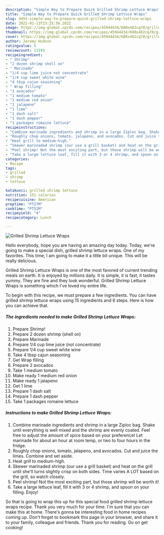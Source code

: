 ```yaml
---
description: "Simple Way to Prepare Quick Grilled Shrimp Lettuce Wraps"
title: "Simple Way to Prepare Quick Grilled Shrimp Lettuce Wraps"
slug: 4455-simple-way-to-prepare-quick-grilled-shrimp-lettuce-wraps
date: 2022-01-13T23:25:56.282Z
image: https://img-global.cpcdn.com/recipes/45944434/680x482cq70/grilled-shrimp-lettuce-wraps-recipe-main-photo.jpg
thumbnail: https://img-global.cpcdn.com/recipes/45944434/680x482cq70/grilled-shrimp-lettuce-wraps-recipe-main-photo.jpg
cover: https://img-global.cpcdn.com/recipes/45944434/680x482cq70/grilled-shrimp-lettuce-wraps-recipe-main-photo.jpg
author: Jeremy Hudson
ratingvalue: 5
reviewcount: 13193
recipeingredient:
- " Shrimp"
- "2 dozen shrimp shell on"
- " Marinade"
- "1/4 cup lime juice not concentrate"
- "1/4 cup sweet white wine"
- "4 tbsp cajun seasoning"
- " Wrap filling"
- "2 avocados"
- "1 medium tomato"
- "1 medium red onion"
- "1 jalapeno"
- "1 lime"
- "1 dash salt"
- "1 dash pepper"
- "1 packages romaine lettuce"
recipeinstructions:
- "Combine marinade ingredients and shrimp in a large Ziploc bag. Shake until everything is well mixed and the shrimp are evenly coated. Feel free to adjust the amount of spice based on your preference! Let marinade for about an hour at room temp, or two to four hours in the fridge."
- "Roughly chop onions, tomato, jalapeno, and avocados. Cut and juice the limes. Combine and set aside."
- "Heat grill to medium-high."
- "Skewer marinaded shrimp (our use a grill basket) and heat on the grill until she&#39;ll turns slightly crisp on both sides. Time varies A LOT based on the grill, so watch closely."
- "Peel shrimp! Not the most exciting part, but those shrimp will be worth it!"
- "Take a large lettuce leaf, fill it with 3 or 4 shrimp, and spoon on your filling. Enjoy!"
categories:
- Recipe
tags:
- grilled
- shrimp
- lettuce

katakunci: grilled shrimp lettuce 
nutrition: 151 calories
recipecuisine: American
preptime: "PT27M"
cooktime: "PT52M"
recipeyield: "4"
recipecategory: Lunch

---
```



![Grilled Shrimp Lettuce Wraps](https://img-global.cpcdn.com/recipes/45944434/680x482cq70/grilled-shrimp-lettuce-wraps-recipe-main-photo.jpg)

Hello everybody, hope you are having an amazing day today. Today, we're going to make a special dish, grilled shrimp lettuce wraps. One of my favorites. This time, I am going to make it a little bit unique. This will be really delicious.

Grilled Shrimp Lettuce Wraps is one of the most favored of current trending meals on earth. It is enjoyed by millions daily. It is simple, it is fast, it tastes yummy. They are fine and they look wonderful. Grilled Shrimp Lettuce Wraps is something which I've loved my entire life.




To begin with this recipe, we must prepare a few ingredients. You can have grilled shrimp lettuce wraps using 15 ingredients and 6 steps. Here is how you can achieve that.

<!--inarticleads1-->

##### The ingredients needed to make Grilled Shrimp Lettuce Wraps:

1. Prepare  Shrimp!
1. Prepare 2 dozen shrimp (shell on)
1. Prepare  Marinade
1. Prepare 1/4 cup lime juice (not concentrate)
1. Prepare 1/4 cup sweet white wine
1. Take 4 tbsp cajun seasoning
1. Get  Wrap filling
1. Prepare 2 avocados
1. Take 1 medium tomato
1. Make ready 1 medium red onion
1. Make ready 1 jalapeno
1. Get 1 lime
1. Prepare 1 dash salt
1. Prepare 1 dash pepper
1. Take 1 packages romaine lettuce




<!--inarticleads2-->

##### Instructions to make Grilled Shrimp Lettuce Wraps:

1. Combine marinade ingredients and shrimp in a large Ziploc bag. Shake until everything is well mixed and the shrimp are evenly coated. Feel free to adjust the amount of spice based on your preference! Let marinade for about an hour at room temp, or two to four hours in the fridge.
1. Roughly chop onions, tomato, jalapeno, and avocados. Cut and juice the limes. Combine and set aside.
1. Heat grill to medium-high.
1. Skewer marinaded shrimp (our use a grill basket) and heat on the grill until she&#39;ll turns slightly crisp on both sides. Time varies A LOT based on the grill, so watch closely.
1. Peel shrimp! Not the most exciting part, but those shrimp will be worth it!
1. Take a large lettuce leaf, fill it with 3 or 4 shrimp, and spoon on your filling. Enjoy!




So that is going to wrap this up for this special food grilled shrimp lettuce wraps recipe. Thank you very much for your time. I'm sure that you can make this at home. There's gonna be interesting food in home recipes coming up. Don't forget to bookmark this page in your browser, and share it to your family, colleague and friends. Thank you for reading. Go on get cooking!
